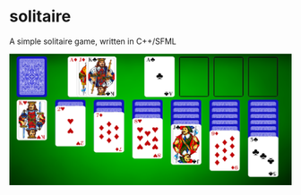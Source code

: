 # solitaire
A simple solitaire game, written in C++/SFML

![Screenshot](https://github.com/ushahid/solitaire/blob/master/screenshot.png)

